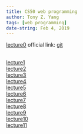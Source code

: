 ```yaml
---
title: CS50 web programming
author: Tony Z. Yang	
tags: [web programming]
date-string: Feb 4, 2019
---
```



  <a href="https://www.youtube.com/watch?v=1u2qu-EmIRc&list=PLhQjrBD2T382hIW-IsOVuXP1uMzEvmcE5&index=2">lecture0</a>
  official link: 
  <a href="https://cs50.harvard.edu/web/2019/spring/lectures/0/">git</a>
  
  
  <br>
  <a href="https://www.youtube.com/watch?v=XQs5KcUj-Do&index=3&list=PLhQjrBD2T382hIW-IsOVuXP1uMzEvmcE5">lecture1</a> <br>
  <a href="https://www.youtube.com/watch?v=j5wysXqaIV8&index=4&list=PLhQjrBD2T382hIW-IsOVuXP1uMzEvmcE5">lecture2</a> <br>
  <a href="https://www.youtube.com/watch?v=Eda-NmcE5mQ&index=5&list=PLhQjrBD2T382hIW-IsOVuXP1uMzEvmcE5">lecture3</a><br>
  <a href="https://www.youtube.com/watch?v=24Kf3v7kZyE&list=PLhQjrBD2T382hIW-IsOVuXP1uMzEvmcE5&index=6">lecture4</a><br>
  <a href="https://www.youtube.com/watch?v=xMs4ER1rcLg&list=PLhQjrBD2T382hIW-IsOVuXP1uMzEvmcE5&index=7">lecture5</a><br>
  <a href="https://www.youtube.com/watch?v=ZRV7JCXAFTs&list=PLhQjrBD2T382hIW-IsOVuXP1uMzEvmcE5&index=8">lecture6</a><br>
  <a href="https://www.youtube.com/watch?v=ZjAMRnCu-84&list=PLhQjrBD2T382hIW-IsOVuXP1uMzEvmcE5&index=9">lecture7</a><br>
  <a href="https://www.youtube.com/watch?v=alMRNeRJKUE&index=10&list=PLhQjrBD2T382hIW-IsOVuXP1uMzEvmcE5">lecture8</a><br>
  <a href="https://www.youtube.com/watch?v=2A7nVdAoqqk&list=PLhQjrBD2T382hIW-IsOVuXP1uMzEvmcE5&index=11">lecture9</a><br>
  <a href="https://www.youtube.com/watch?v=QkEBn8lEERU&list=PLhQjrBD2T382hIW-IsOVuXP1uMzEvmcE5&index=12">lecture10</a><br>
  <a href="https://www.youtube.com/watch?v=9dLTFp-1w_A&list=PLhQjrBD2T382hIW-IsOVuXP1uMzEvmcE5&index=13">lecture11</a>
  

